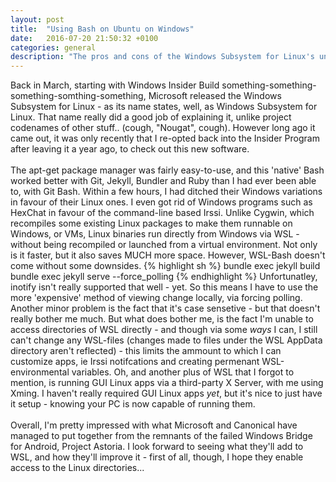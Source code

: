 ```yaml
---
layout: post
title:  "Using Bash on Ubuntu on Windows"
date:   2016-07-20 21:50:32 +0100
categories: general
description: "The pros and cons of the Windows Subsystem for Linux's unix shell"
---
```

Back in March, starting with Windows Insider Build something-something-something-somthing-something, Microsoft released the Windows Subsystem for Linux - as its name states, well, as Windows Subsystem for Linux. That name really did a good job of explaining it, unlike project codenames of other stuff.. (cough, "Nougat", cough). However long ago it came out, it was only recently that I re-opted back into the Insider Program after leaving it a year ago, to check out this new software.
<br>
<br>
The apt-get package manager was fairly easy-to-use, and this 'native' Bash worked better with Git, Jekyll, Bundler and Ruby than I had ever been able to, with Git Bash. Within a few hours, I had ditched their Windows variations in favour of their Linux ones. I even got rid of Windows programs such as HexChat in favour of the command-line based Irssi. Unlike Cygwin, which recompiles some existing Linux packages to make them runnable on Windows, or VMs, Linux binaries run directly from Windows via WSL - without being recompiled or launched from a virtual environment. Not only is it faster, but it also saves MUCH more space. However, WSL-Bash doesn't come without some downsides.
{% highlight sh %}
bundle exec jekyll build
bundle exec jekyll serve --force_polling
{% endhighlight %}
Unfortunatley, inotify isn't really supported that well - yet. So this means I have to use the more 'expensive' method of viewing change locally, via forcing polling. Another minor problem is the fact that it's case sensetive - but that doesn't really bother me much. But what does bother me, is the fact I'm unable to access directories of WSL directly - and though via some *ways* I can, I still can't change any WSL-files (changes made to files under the WSL AppData directory aren't reflected) - this limits the ammount to which I can customize apps, ie Irssi notifcations and creating permenant WSL-environmental variables. Oh, and another plus of WSL that I forgot to mention, is running GUI Linux apps via a third-party X Server, with me using Xming. I haven't really required GUI Linux apps *yet*, but it's nice to just have it setup - knowing your PC is now capable of running them.
<br>
<br>
Overall, I'm pretty impressed with what Microsoft and Canonical have managed to put together from the remnants of the failed Windows Bridge for Android, Project Astoria. I look forward to seeing what they'll add to WSL, and how they'll improve it - first of all, though, I hope they enable access to the Linux directories...